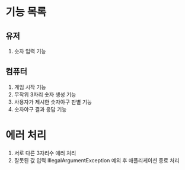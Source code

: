 # 기능 목록

## 유저

1. 슷자 입력 기능

## 컴퓨터

1. 게임 시작 기능
2. 무작위 3자리 숫자 생성 기능
3. 사용자가 제시한 숫자야구 판별 기능
4. 숫자야구 결과 응답 기능

# 에러 처리

1. 서로 다른 3자리수 에러 처리
2. 잘못된 값 입력 IllegalArgumentException 예외 후 애플리케이션 종료 처리